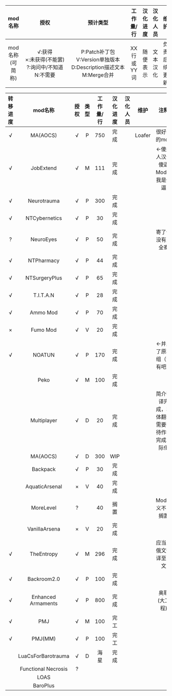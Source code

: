 |mod名称|授权|预计类型|工作量/行|汉化进度|汉化人员|维护|注释|
|:--:|:--:|:--:|:--:|:--:|:--:|:--:|:--:|
|mod名称(可简称)|<div style="width:130px">√:获得<br>×:未获得(不能罢)<br>?:询问中/不知道<br>N:不需要|<div style="width:170px">P:Patch补丁包<br>V:Version单独版本<br>D:Description描述文本<br>M:Merge合并|XX行或YY词|随便表示|文本汉化|负责后续更新|你的摸鱼之言|

|转移进度|mod名称|授权|类型|工作量/行|汉化进度|汉化人员|维护|注释|
|:--:|:--:|:--:|:--:|:--:|:--:|:--:|:--:|:--:|
|√|MA(AOCS)          |√|P|750|完成 ||Loafer|很好啊的mod|
|√|JobExtend         |√|M|111|完成 |||←傻逼人汉化傻逼Mod，我是傻逼|
|√|Neurotrauma       |√|P|300|完成 ||||
|√|NTCybernetics     |√|P|30 |完成 ||||
|?|NeuroEyes         |√|P|50 |完成 |||寄了但没有完全寄|
|√|NTPharmacy        |√|P|44 |完成 ||||
|√|NTSurgeryPlus     |√|P|65 |完成 ||||
|√|T.I.T.A.N         |√|P|28 |完成 ||||
|√|Ammo Mod          |√|P|70 |完成 ||||
|×|Fumo Mod          |√|V|20 |完成 ||||
|√|NOATUN            |√|P|170|完成 |||←并入了原模组（没有吧）|
||Peko               |√|M|100|完成 ||||
||Multiplayer        |√|D|20 |完成 |||简介翻译完成，本体翻译需要等待作者完成国际化|
||MA(AOCS)           |√|D|300|WIP ||||
||Backpack           |√|P|30 |完成 ||||
||AquaticArsenal     |×|V|40 |完成 ||||
||MoreLevel          |?||40 |搁置 |||Mod意义不明 搁置|
||VanillaArsena      |×|V|20 |完成 ||||
|√|TheEntropy        |√|M|296|完成 |||应当从俄文翻译至中文|
|√|Backroom2.0       |√|P|100|完成 ||||
|√|Enhanced Armaments|√|P|800|完成 |||奥耶(大工程)|
|√|PMJ               |√|M|100|完工 ||||
|√|PMJ(MM)           |√|P|100|完工 ||||
||LuaCsForBarotrauma |√|D|海星|完成||||
||Functional Necrosis|?||||||
||LOAS||||||
||BaroPlus|